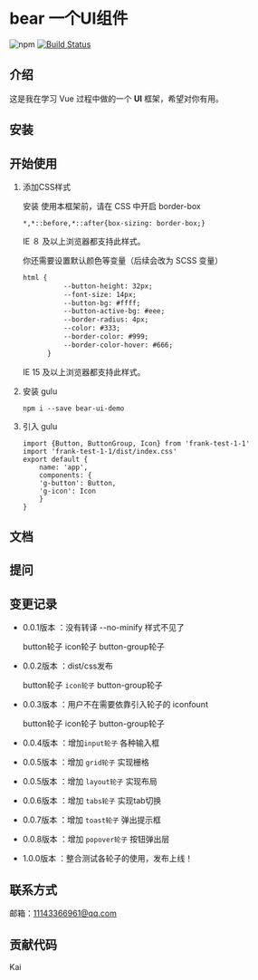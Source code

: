 # bear 一个UI组件

![npm](https://img.shields.io/npm/v/bear-ui-demo)
[![Build Status](https://travis-ci.com/KailoveQ/GuLu-Vue2.svg?branch=main)](https://travis-ci.com/KailoveQ/GuLu-Vue2)

## 介绍

这是我在学习 Vue 过程中做的一个 **UI** 框架，希望对你有用。

## 安装

## 开始使用

1. 添加CSS样式

   安装 使用本框架前，请在 CSS 中开启 border-box

    ```
    *,*::before,*::after{box-sizing: border-box;}
    ```
   IE ８ 及以上浏览器都支持此样式。

   你还需要设置默认颜色等变量（后续会改为 SCSS 变量）
    ```html
    html {
              --button-height: 32px;
              --font-size: 14px;
              --button-bg: #ffff;
              --button-active-bg: #eee;
              --border-radius: 4px;
              --color: #333;
              --border-color: #999;
              --border-color-hover: #666;
          }
    ```
   IE 15 及以上浏览器都支持此样式。

2. 安装 gulu
    ```
    npm i --save bear-ui-demo
    ```
3. 引入 gulu
    ```vue
    import {Button, ButtonGroup, Icon} from 'frank-test-1-1'
    import 'frank-test-1-1/dist/index.css'
    export default {
        name: 'app',
        components: {
        'g-button': Button,
        'g-icon': Icon
        }
    }
      ```

## 文档

## 提问

## 变更记录
* 0.0.1版本 ：没有转译 --no-minify 样式不见了

  button轮子 icon轮子 button-group轮子
* 0.0.2版本 ：dist/css发布

  button轮子 `icon轮子` button-group轮子
* 0.0.3版本 ：用户不在需要依靠引入轮子的 iconfount

  button轮子 icon轮子 button-group轮子
* 0.0.4版本 ：增加`input轮子` 各种输入框
  
* 0.0.5版本 ：增加 `grid轮子` 实现栅格
* 0.0.5版本 ：增加 `layout轮子` 实现布局
* 0.0.6版本 ：增加 `tabs轮子` 实现tab切换
* 0.0.7版本 ：增加 `toast轮子` 弹出提示框
* 0.0.8版本 ：增加 `popover轮子` 按钮弹出层
* 1.0.0版本 ：整合测试各轮子的使用，发布上线！
## 联系方式
邮箱：11143366961@qq.com
## 贡献代码
Kai